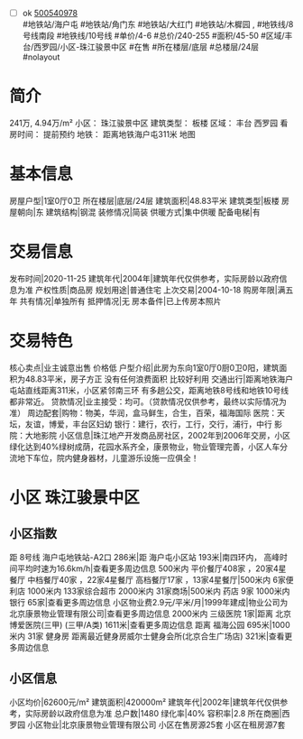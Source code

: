 - [ ] ok [500540978](https://bj.5i5j.com/ershoufang/500540978.html)  
 #地铁站/海户屯 #地铁站/角门东 #地铁站/大红门 #地铁站/木樨园 ,  #地铁线/8号线南段 #地铁线/10号线
#单价/4-6 #总价/240-255 #面积/45-50   #区域/丰台/西罗园/小区-珠江骏景中区 #在售 #所在楼层/底层 #总楼层/24层 #nolayout 
# 简介 
 241万,  4.94万/m² 
小区： 珠江骏景中区
建筑类型： 板楼
区域： 丰台 西罗园
看房时间： 提前预约
地铁： 距离地铁海户屯311米 地图
# 基本信息 
 房屋户型|1室0厅0卫
所在楼层|底层/24层
建筑面积|48.83平米
建筑类型|板楼
房屋朝向|东
建筑结构|钢混
装修情况|简装
供暖方式|集中供暖
配备电梯|有
# 交易信息 
 发布时间|2020-11-25
建筑年代|2004年|建筑年代仅供参考，实际房龄以政府信息为准
产权性质|商品房
规划用途|普通住宅
上次交易|2004-10-18
购房年限|满五年
共有情况|单独所有
抵押情况|无
房本备件|已上传房本照片
# 交易特色 
 核心卖点|业主诚意出售  价格低
户型介绍|此房为东向1室0厅0厨0卫0阳，建筑面积为48.83平米，房子方正 没有任何浪费面积 比较好利用
交通出行|距离地铁海户屯站直线距离311米，小区紧邻南三环 有多趟公交，距离地铁8号线和地铁10号线都非常近。
贷款情况|业主接受：均可。（贷款情况仅供参考，最终以实际情况为准）
周边配套|购物：物美，华润，盒马鲜生，合生，百荣，福海国际 医院：天坛，友谊，博爱，丰台区妇幼 银行：建行，农行，工行，交行，浦行，中行 影院：大地影院
小区信息|珠江地产开发商品房社区，2002年到2006年交房，小区绿化达到40%绿树成荫，花园水系齐全，康景物业，物业管理完善，小区人车分流地下车位，院内健身器材，儿童游乐设施一应俱全！
# 小区 珠江骏景中区
## 小区指数 
 距 8号线 海户屯地铁站-A2口 286米|距 海户屯小区站 193米|南四环内， 高峰时间平均时速为16.6km/h|查看更多周边信息
500米内 平价餐厅408家 ，20家4星餐厅
中档餐厅40家 ，22家4星餐厅
高档餐厅17家 ，13家4星餐厅|500米内 6家便利店
1000米内 133家综合超市
2000米内 31家商场|500米内 药店 9家
1000米内 银行 65家|查看更多周边信息
小区物业费2.9元/平米/月|1999年建成|物业公司为北京康景物业管理有限公司|查看更多周边信息
2000米内 三级医院 1家|距离 北京博爱医院(三甲) (三甲/A类) 1611米|查看更多周边信息
距离 福海公园 695米|1000米内 31家 健身房
距离最近健身房威尔士健身会所(北京合生广场店) 321米|查看更多周边信息
## 小区信息 
 小区均价|62600元/m²
建筑面积|420000m²
建筑年代|2002年|建筑年代仅供参考，实际房龄以政府信息为准
总户数|1480
绿化率|40%
容积率|2.8
所在商圈|西罗园
小区物业|北京康景物业管理有限公司
小区在售房源25套
小区在租房源7套
